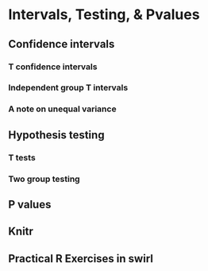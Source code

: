 # Intervals, Testing, & Pvalues

## Confidence intervals

### T confidence intervals

### Independent group T intervals

### A note on unequal variance


## Hypothesis testing


### T tests

### Two group testing

## P values

## Knitr

## Practical R Exercises in swirl
